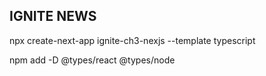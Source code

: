## IGNITE NEWS

npx create-next-app ignite-ch3-nexjs --template typescript

npm add -D @types/react @types/node 